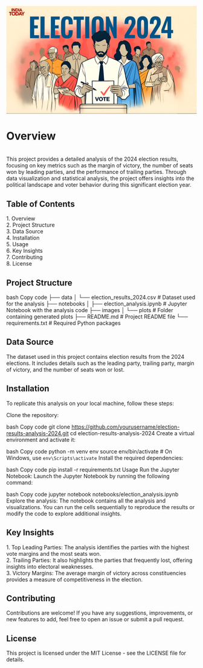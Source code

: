 ![Election Results](https://github.com/Sarthak-Nigam/Election-Result-Data-Analysis/blob/main/election-pic.jpeg "Election Results 2024")


<h1>Overview</h1> <br>
This project provides a detailed analysis of the 2024 election results, focusing on key metrics such as the margin of victory, the number of seats won by leading parties, and the performance of trailing parties. Through data visualization and statistical analysis, the project offers insights into the political landscape and voter behavior during this significant election year.

<h2>Table of Contents</h2>
1. Overview <br>
2. Project Structure <br>
3. Data Source <br>
4. Installation <br>
5. Usage <br>
6. Key Insights <br>
7. Contributing <br>
8. License <br>

<h2>Project Structure</h2>
bash
Copy code
├── data
│   └── election_results_2024.csv  # Dataset used for the analysis
├── notebooks
│   ├── election_analysis.ipynb    # Jupyter Notebook with the analysis code
├── images
│   └── plots                      # Folder containing generated plots
├── README.md                      # Project README file
└── requirements.txt               # Required Python packages

<h2>Data Source</h2>
The dataset used in this project contains election results from the 2024 elections. It includes details such as the leading party, trailing party, margin of victory, and the number of seats won or lost.

<h2>Installation</h2>
To replicate this analysis on your local machine, follow these steps:

Clone the repository:

bash
Copy code
git clone https://github.com/yourusername/election-results-analysis-2024.git
cd election-results-analysis-2024
Create a virtual environment and activate it:

bash
Copy code
python -m venv env
source env/bin/activate  # On Windows, use `env\Scripts\activate`
Install the required dependencies:

bash
Copy code
pip install -r requirements.txt
Usage
Run the Jupyter Notebook:
Launch the Jupyter Notebook by running the following command:

bash
Copy code
jupyter notebook notebooks/election_analysis.ipynb
Explore the analysis:
The notebook contains all the analysis and visualizations. You can run the cells sequentially to reproduce the results or modify the code to explore additional insights.

<h2>Key Insights</h2>
1. Top Leading Parties: The analysis identifies the parties with the highest vote margins and the most seats won.<br>
2. Trailing Parties: It also highlights the parties that frequently lost, offering insights into electoral weaknesses.<br>
3. Victory Margins: The average margin of victory across constituencies provides a measure of competitiveness in the election.<br>

<h2>Contributing</h2>
Contributions are welcome! If you have any suggestions, improvements, or new features to add, feel free to open an issue or submit a pull request.

<h2>License</h2>
This project is licensed under the MIT License - see the LICENSE file for details.
